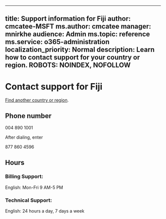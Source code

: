 ﻿
---                                
title: Support information for Fiji
author: cmcatee-MSFT
ms.author: cmcatee
manager: mnirkhe
audience: Admin
ms.topic: reference
ms.service: o365-administration
localization_priority: Normal
description: Learn how to contact support for your country or region.
ROBOTS: NOINDEX, NOFOLLOW
---

# Contact support for Fiji

[Find another country or region](../contact-support-for-business-products.md).

## Phone number
004 890 1001

After dialing, enter

877 860 4596

## Hours
### Billing Support:

English: Mon-Fri 9 AM-5 PM

### Technical Support:

English: 24 hours a day, 7 days a week




